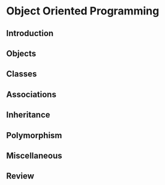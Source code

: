 <link rel="stylesheet" href="{{baseUrl}}/css/textbook.css">

<div class="website-content">

# Object Oriented Programming

## Introduction
<panel header="================================================================"
    type="seamless" alt="introduction">
  <include src="introduction/embed.md" />
</panel>

## Objects
<panel header="================================================================"
    type="seamless" alt="objects">
  <include src="objects/index.md#main" />
</panel>

## Classes
<panel header="================================================================"
    type="seamless" alt="classes">
  <include src="classes/index.md#main" />
</panel>

## Associations
<panel header="================================================================"
    type="seamless" alt="associations">
  <include src="associations/index.md#main" />
</panel>

## Inheritance
<panel header="================================================================"
    type="seamless" alt="inheritance">
  <include src="inheritance/index.md#main" />
</panel>

## Polymorphism
<panel header="================================================================"
    type="seamless" alt="polymorphism">
  <include src="polymorphism/index.md#main" />
</panel>

## Miscellaneous
<panel header="================================================================"
    type="seamless" alt="miscellaneous">
  <include src="miscellaneous/embed.md" />
</panel>

## Review
<panel header="================================================================"
    type="seamless" alt="review">
  <include src="review/embed.md" />
</panel>

</div>
